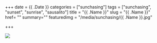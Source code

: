 +++
date = {{ .Date }}
categories = ["sunchasing"]
tags = ["sunchasing", "sunset", "sunrise", "sausalito"]
title = "{{ .Name }}"
slug = "{{ .Name }}"
href= ""
summary=""
featuredimg = "/media/sunchasing/{{ .Name }}.jpg"

+++

<img src="/media/sunchasing/{{ .Name }}.jpg" />
